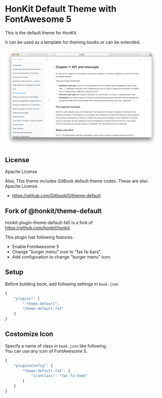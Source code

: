 # HonKit Default Theme with FontAwesome 5

This is the default theme for HonKit.

It can be used as a template for theming books or can be extended.

![Image](./preview.png)

## License

Apache License

Also, This theme includes GitBook default theme codes.
These are also Apache License.

- https://github.com/GitbookIO/theme-default


## Fork of @honkit/theme-default

honkit-plugin-theme-default-fa5 is a fork of https://github.com/honkit/honkit.

This plugin has following features.

- Enable FontAwesome 5
- Change "burger menu" icon to "fas fa-bars".
- Add configuration to change "burger menu" icon.

## Setup

Before building book, add following settings in `book.json`
```js
{
	"plugins": [
		"-theme-default",
		"theme-default-fa5"
	]
}

```

## Costomize Icon

Specify a name of class in `book.json` like following.<br>
You can use any icon of FontAwesome 5.

```js
{
	"pluginsConfig": {
		"theme-default-fa5": {
			"iconClass": "fas fa-home"
		}
	}
}
```
